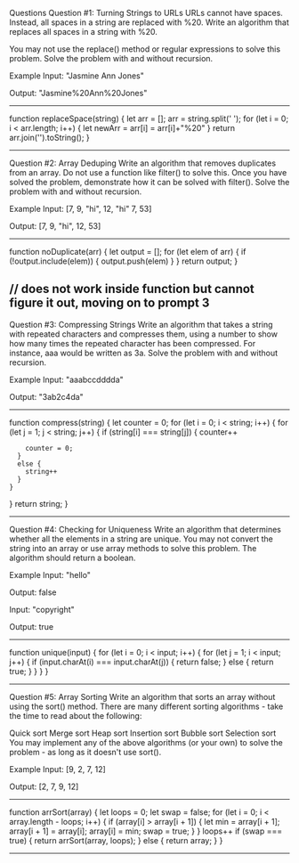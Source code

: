 Questions
Question #1: Turning Strings to URLs
URLs cannot have spaces. Instead, all spaces in a string are replaced with %20. Write an algorithm that replaces all spaces in a string with %20.

You may not use the replace() method or regular expressions to solve this problem. Solve the problem with and without recursion.

Example
Input: "Jasmine Ann Jones"

Output: "Jasmine%20Ann%20Jones"

---------------------------------------------------------------------------------------------------------

function replaceSpace(string) {
  let arr = [];
  arr = string.split(' ');
  for (let i = 0; i < arr.length; i++) {
    let newArr = arr[i] = arr[i]+"%20"
  }
  return arr.join('').toString();
}

-------------------------------------------------------------------------------------------------------




Question #2: Array Deduping
Write an algorithm that removes duplicates from an array. Do not use a function like filter() to solve this. Once you have solved the problem, demonstrate how it can be solved with filter(). Solve the problem with and without recursion.

Example
Input: [7, 9, "hi", 12, "hi" 7, 53]

Output: [7, 9, "hi", 12, 53]


-------------------------------------------------------------------------------------------------------

function noDuplicate(arr) {
  let output = [];
  for (let elem of arr) {
    if (!output.include(elem)) {
      output.push(elem)
    }
  } return output;
}

// does not work inside function but cannot figure it out, moving on to prompt 3
-------------------------------------------------------------------------------------------------------

Question #3: Compressing Strings
Write an algorithm that takes a string with repeated characters and compresses them, using a number to show how many times the repeated character has been compressed. For instance, aaa would be written as 3a. Solve the problem with and without recursion.

Example
Input: "aaabccdddda"

Output: "3ab2c4da"

----------------------------------------------------------------------------------------------------------

function compress(string) {
  let counter = 0;
  for (let i = 0; i < string; i++) {
    for (let j = 1; j < string; j++) {
      if (string[i] === string[j]) {
        counter++

        counter = 0;
      }
      else {
        string++
      }
    }
  }
  return string;
}

------------------------------------------------------------------------------------------------------------

Question #4: Checking for Uniqueness
Write an algorithm that determines whether all the elements in a string are unique. You may not convert the string into an array or use array methods to solve this problem. The algorithm should return a boolean.

Example
Input: "hello"

Output: false

Input: "copyright"

Output: true

------------------------------------------------------------------------------------------------------------

function unique(input) {
  for (let i = 0; i < input; i++) {
    for (let j = 1; i < input; j++) {
      if (input.charAt(i) === input.charAt(j)) {
        return false;
      }
      else {
        return true;
      }
    }
  }
}

------------------------------------------------------------------------------------------------------------

Question #5: Array Sorting
Write an algorithm that sorts an array without using the sort() method. There are many different sorting algorithms - take the time to read about the following:

Quick sort
Merge sort
Heap sort
Insertion sort
Bubble sort
Selection sort
You may implement any of the above algorithms (or your own) to solve the problem - as long as it doesn't use sort().

Example
Input: [9, 2, 7, 12]

Output: [2, 7, 9, 12]

------------------------------------------------------------------------------------

function arrSort(array) {
  let loops = 0;
  let swap = false;
  for (let i = 0; i < array.length - loops; i++) {
    if (array[i] > array[i + 1]) {
      let min = array[i + 1];
      array[i + 1] = array[i];
      array[i] = min;
      swap = true;
    }
  }
  loops++
  if (swap === true) {
    return arrSort(array, loops);
  } else {
    return array;
  }
}

---------------------------------------------------------------------------------
